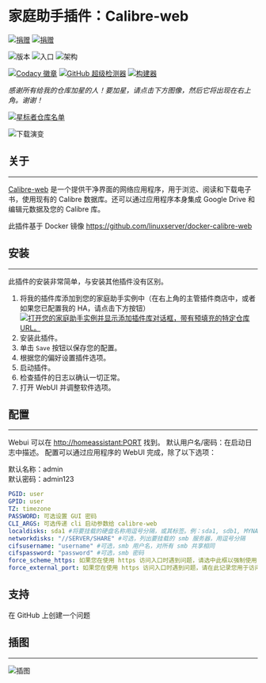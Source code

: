 # 家庭助手插件：Calibre-web

[![捐赠][donation-badge]](https://www.buymeacoffee.com/alexbelgium)
[![捐赠][paypal-badge]](https://www.paypal.com/donate/?hosted_button_id=DZFULJZTP3UQA)

![版本](https://img.shields.io/badge/dynamic/json?label=Version&query=%24.version&url=https%3A%2F%2Fraw.githubusercontent.com%2Falexbelgium%2Fhassio-addons%2Fmaster%2Fcalibre_web%2Fconfig.json)
![入口](https://img.shields.io/badge/dynamic/json?label=Ingress&query=%24.ingress&url=https%3A%2F%2Fraw.githubusercontent.com%2Falexbelgium%2Fhassio-addons%2Fmaster%2Fcalibre_web%2Fconfig.json)
![架构](https://img.shields.io/badge/dynamic/json?color=success&label=Arch&query=%24.arch&url=https%3A%2F%2Fraw.githubusercontent.com%2Falexbelgium%2Fhassio-addons%2Fmaster%2Fcalibre_web%2Fconfig.json)

[![Codacy 徽章](https://app.codacy.com/project/badge/Grade/9c6cf10bdbba45ecb202d7f579b5be0e)](https://www.codacy.com/gh/alexbelgium/hassio-addons/dashboard?utm_source=github.com&utm_medium=referral&utm_content=alexbelgium/hassio-addons&utm_campaign=Badge_Grade)
[![GitHub 超级检测器](https://img.shields.io/github/actions/workflow/status/alexbelgium/hassio-addons/weekly-supelinter.yaml?label=Lint%20code%20base)](https://github.com/alexbelgium/hassio-addons/actions/workflows/weekly-supelinter.yaml)
[![构建器](https://img.shields.io/github/actions/workflow/status/alexbelgium/hassio-addons/onpush_builder.yaml?label=Builder)](https://github.com/alexbelgium/hassio-addons/actions/workflows/onpush_builder.yaml)

[donation-badge]: https://img.shields.io/badge/Buy%20me%20a%20coffee%20(no%20paypal)-%23d32f2f?logo=buy-me-a-coffee&style=flat&logoColor=white
[paypal-badge]: https://img.shields.io/badge/Buy%20me%20a%20coffee%20with%20Paypal-0070BA?logo=paypal&style=flat&logoColor=white

_感谢所有给我的仓库加星的人！要加星，请点击下方图像，然后它将出现在右上角。谢谢！_

[![星标者仓库名单](https://raw.githubusercontent.com/alexbelgium/hassio-addons/master/.github/stars2.svg)](https://github.com/alexbelgium/hassio-addons/stargazers)

![下载演变](https://raw.githubusercontent.com/alexbelgium/hassio-addons/master/calibre_web/stats.png)

## 关于

---

[Calibre-web](https://github.com/janeczku/calibre-web) 是一个提供干净界面的网络应用程序，用于浏览、阅读和下载电子书，使用现有的 Calibre 数据库。还可以通过应用程序本身集成 Google Drive 和编辑元数据及您的 Calibre 库。

此插件基于 Docker 镜像 https://github.com/linuxserver/docker-calibre-web

## 安装

---

此插件的安装非常简单，与安装其他插件没有区别。

1. 将我的插件库添加到您的家庭助手实例中（在右上角的主管插件商店中，或者如果您已配置我的 HA，请点击下方按钮）
   [![打开您的家庭助手实例并显示添加插件库对话框，带有预填充的特定仓库 URL。](https://my.home-assistant.io/badges/supervisor_add_addon_repository.svg)](https://my.home-assistant.io/redirect/supervisor_add_addon_repository/?repository_url=https%3A%2F%2Fgithub.com%2Falexbelgium%2Fhassio-addons)
2. 安装此插件。
3. 单击 `Save` 按钮以保存您的配置。
4. 根据您的偏好设置插件选项。
5. 启动插件。
6. 检查插件的日志以确认一切正常。
7. 打开 WebUI 并调整软件选项。

## 配置

---

Webui 可以在 <http://homeassistant:PORT> 找到。
默认用户名/密码：在启动日志中描述。
配置可以通过应用程序的 WebUI 完成，除了以下选项：

默认名称：admin  
默认密码：admin123  

```yaml
PGID: user
GPID: user
TZ: timezone
PASSWORD: 可选设置 GUI 密码
CLI_ARGS: 可选传递 cli 启动参数给 calibre-web
localdisks: sda1 #将要挂载的硬盘名称用逗号分隔，或其标签。例：sda1, sdb1, MYNAS...
networkdisks: "//SERVER/SHARE" #可选，列出要挂载的 smb 服务器，用逗号分隔
cifsusername: "username" #可选，smb 用户名，对所有 smb 共享相同
cifspassword: "password" #可选，smb 密码
force_scheme_https: 如果您在使用 https 访问入口时遇到问题，请选中此框以强制使用 https
force_external_port: 如果您在使用 https 访问入口时遇到问题，请在此记录您用于访问 HA 的外部端口
```

## 支持

在 GitHub 上创建一个问题

## 插图

---

![插图](https://calibre-web.com/img/slider/artistdetails.png)

[仓库]: https://github.com/alexbelgium/hassio-addons